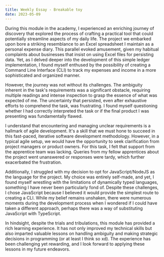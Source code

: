 ```yaml
---
title: Weekly Essay - Breakable toy
date: 2023-05-09
---
```


During this module in the academy, I experienced an enriching journey of discovery that explored the process of crafting a practical tool that could potentially streamline aspects of my daily life. The project we embarked upon bore a striking resemblance to an Excel spreadsheet I maintain as a personal expense diary. This parallel evoked amusement, given my habitual complaints about businesses that insist on using Excel files for persisting data. Yet, as I delved deeper into the development of this simple ledger implementation, I found myself enthused by the possibility of creating a Command Line Interface (CLI) to track my expenses and income in a more sophisticated and organized manner.

However, the journey was not without its challenges. The ambiguity inherent in the task's requirements was a significant obstacle, requiring multiple readings and intense inspection to grasp the essence of what was expected of me. The uncertainty that persisted, even after exhaustive efforts to comprehend the task, was frustrating. I found myself questioning whether I had correctly interpreted the task or if the final product I was presenting was fundamentally flawed.

I understand that encountering and managing unclear requirements is a hallmark of agile development. It's a skill that we must hone to succeed in this fast-paced, iterative software development methodology. However, in a typical agile setup, we would have the opportunity to seek clarification from project managers or product owners. For this task, I felt that support from the apprentice team was lacking. Queries from my fellow apprentices about the project went unanswered or responses were tardy, which further exacerbated the frustration.

Additionally, I struggled with my decision to opt for JavaScript/NodeJS as the language for the project. My choice was entirely self-made, and yet, I found myself wrestling with the limitations of dynamically typed languages, something I have never been particularly fond of. Despite these challenges, I chose JavaScript because I believed it would provide the simplest route to creating a CLI. While my belief remains unshaken, there were numerous moments during the development process when I wondered if I could have taken a different approach, perhaps there was a way of substituting JavaScript with TypeScript.

In hindsight, despite the trials and tribulations, this module has provided a rich learning experience. It has not only improved my technical skills but also imparted valuable lessons on handling ambiguity and making strategic decisions in programming (or at least I think so xd). The experience has been challenging yet rewarding, and I look forward to applying these lessons in my future endeavors.
